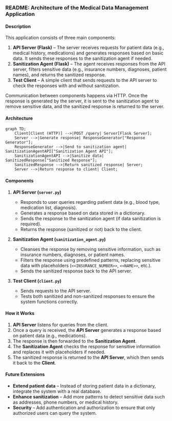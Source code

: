### README: Architecture of the Medical Data Management Application

#### Description

This application consists of three main components:

1. **API Server (Flask)** – The server receives requests for patient data (e.g., medical history, medications) and generates responses based on basic data. It sends these responses to the sanitization agent if needed.
2. **Sanitization Agent (Flask)** – The agent receives responses from the API server, filters sensitive data (e.g., insurance numbers, diagnoses, patient names), and returns the sanitized response.
3. **Test Client** – A simple client that sends requests to the API server to check the responses with and without sanitization.

Communication between components happens via HTTP. Once the response is generated by the server, it is sent to the sanitization agent to remove sensitive data, and the sanitized response is returned to the server.

#### Architecture

```mermaid
graph TD;
    Client[Client (HTTP)] -->|POST /query| Server[Flask Server];
    Server -->|Generate response| ResponseGenerator["Response Generator"];
    ResponseGenerator -->|Send to sanitization agent| SanitizationAgentAPI["Sanitization Agent API"];
    SanitizationAgentAPI -->|Sanitize data| SanitizedResponse["Sanitized Response"];
    SanitizedResponse -->|Return sanitized response| Server;
    Server -->|Return response to client| Client;
```

#### Components

1. **API Server (`server.py`)**

   - Responds to user queries regarding patient data (e.g., blood type, medication list, diagnosis).
   - Generates a response based on data stored in a dictionary.
   - Sends the response to the sanitization agent (if data sanitization is required).
   - Returns the response (sanitized or not) back to the client.

2. **Sanitization Agent (`sanitization_agent.py`)**

   - Cleanses the response by removing sensitive information, such as insurance numbers, diagnoses, or patient names.
   - Filters the response using predefined patterns, replacing sensitive data with placeholders (`<<INSURANCE_NUMBER>>`, `<<NAME>>`, etc.).
   - Sends the sanitized response back to the API server.

3. **Test Client (`client.py`)**
   - Sends requests to the API server.
   - Tests both sanitized and non-sanitized responses to ensure the system functions correctly.

#### How it Works

1. **API Server** listens for queries from the client.
2. Once a query is received, the **API Server** generates a response based on patient data (e.g., medications).
3. The response is then forwarded to the **Sanitization Agent**.
4. The **Sanitization Agent** checks the response for sensitive information and replaces it with placeholders if needed.
5. The sanitized response is returned to the **API Server**, which then sends it back to the **Client**.

#### Future Extensions

- **Extend patient data** – Instead of storing patient data in a dictionary, integrate the system with a real database.
- **Enhance sanitization** – Add more patterns to detect sensitive data such as addresses, phone numbers, or medical history.
- **Security** – Add authentication and authorization to ensure that only authorized users can query the system.
